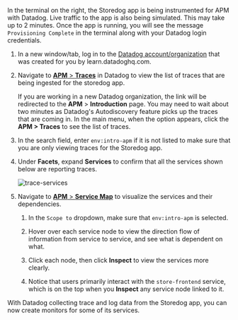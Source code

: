 In the terminal on the right, the Storedog app is being instrumented for APM with Datadog. Live traffic to the app is also being simulated. This may take up to 2 minutes. Once the app is running, you will see the message `Provisioning Complete` in the terminal along with your Datadog login credentials.

1. In a new window/tab, log in to the <a href="https://app.datadoghq.com/account/login" target="_datadog">Datadog account/organization</a> that was created for you by learn.datadoghq.com.

2. Navigate to <a href="https://app.datadoghq.com/apm/traces" target="_datadog">**APM** > **Traces**</a> in Datadog to view the list of traces that are being ingested for the storedog app. 

    If you are working in a new Datadog organization, the link will be redirected to the **APM** > **Introduction** page. You may need to wait about two minutes as Datadog's Autodiscovery feature picks up the traces that are coming in. In the main menu, when the option appears, click the **APM > Traces** to see the list of traces.

3. In the search field, enter `env:intro-apm` if it is not listed to make sure that you are only viewing traces for the Storedog app. 

4. Under **Facets**, expand **Services** to confirm that all the services shown below are reporting traces. 

    ![trace-services](fixapp/assets/trace-services.png)

5. Navigate to <a href="https://app.datadoghq.com/apm/map?env=intro-apm" target="_datadog">**APM** > **Service Map**</a> to visualize the services and their dependencies.

    1. In the `Scope to` dropdown, make sure that `env:intro-apm` is selected. 
    
    2. Hover over each service node to view the direction flow of information from service to service, and see what is dependent on what. 
    
    3. Click each node, then click **Inspect** to view the services more clearly. 
    
    4. Notice that users primarily interact with the `store-frontend` service, which is on the top when you **Inspect** any service node linked to it.

With Datadog collecting trace and log data from the Storedog app, you can now create monitors for some of its services.